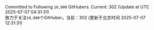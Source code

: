 Committed to Following `10,000` GitHubers. Current: <!-- FOLLOWING_COUNT -->302<!-- FOLLOWING_COUNT --> (Update at UTC <!-- LAST_UPDATED -->2025-07-07 04:31:31<!-- LAST_UPDATED -->)<br>
致力于关注`10,000`个GitHuber。当前：<!-- FOLLOWING_COUNT -->302<!-- FOLLOWING_COUNT --> (更新于北京时间 <!-- LAST_UPDATED_CST -->2025-07-07 12:31:31<!-- LAST_UPDATED_CST -->)

